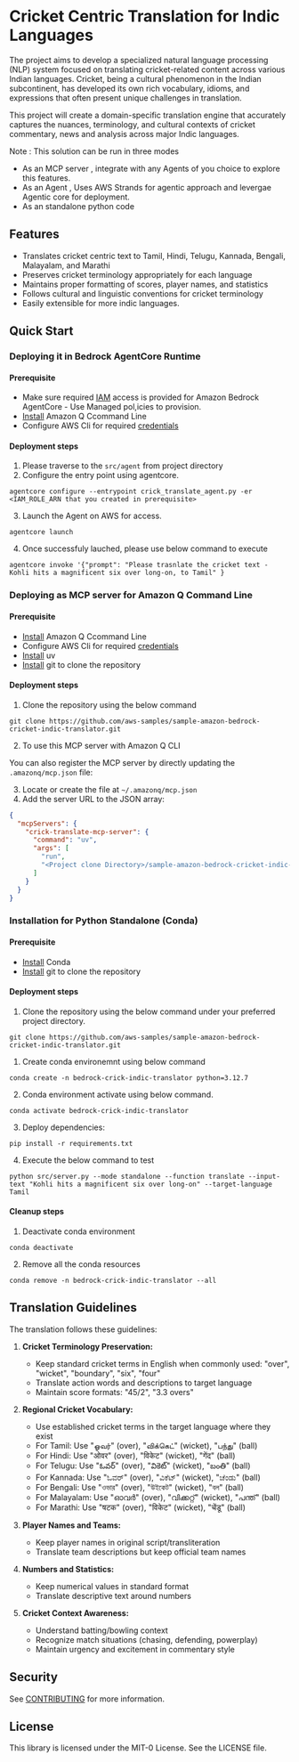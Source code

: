 # Cricket Centric Translation for Indic Languages

The project aims to develop a specialized natural language processing (NLP) system focused on translating cricket-related content across various Indian languages. Cricket, being a cultural phenomenon in the Indian subcontinent, has developed its own rich vocabulary, idioms, and expressions that often present unique challenges in translation.

This project will create a domain-specific translation engine that accurately captures the nuances, terminology, and cultural contexts of cricket commentary, news and analysis across major Indic languages.

Note : This solution can be run in three modes 

- As an MCP server , integrate with any Agents of you choice to explore this features.
- As an Agent , Uses AWS Strands for agentic approach and levergae Agentic core for deployment.
- As an standalone python code 

## Features

- Translates cricket centric text to Tamil, Hindi, Telugu, Kannada, Bengali, Malayalam, and Marathi
- Preserves cricket terminology appropriately for each language
- Maintains proper formatting of scores, player names, and statistics
- Follows cultural and linguistic conventions for cricket terminology
- Easily extensible for more indic languages.

## Quick Start

### Deploying it in Bedrock AgentCore Runtime

#### Prerequisite

- Make sure required [IAM](https://docs.aws.amazon.com/bedrock-agentcore/latest/devguide/runtime-permissions.html) access is provided for Amazon Bedrock AgentCore - Use Managed pol,icies to provision.
- [Install](https://docs.aws.amazon.com/amazonq/latest/qdeveloper-ug/command-line-installing.html) Amazon Q Ccommand Line 
- Configure AWS Cli for required [credentials](https://docs.aws.amazon.com/cli/v1/userguide/cli-configure-files.html)

#### Deployment steps

1. Please traverse to the `src/agent` from project directory
2. Configure the entry point using agentcore.

```
agentcore configure --entrypoint crick_translate_agent.py -er <IAM_ROLE_ARN that you created in prerequisite>
```
3. Launch the Agent on AWS for access.

```
agentcore launch
```

4. Once successfuly lauched, please use below command to execute

```
agentcore invoke '{"prompt": "Please trasnlate the cricket text - Kohli hits a magnificent six over long-on, to Tamil" }
```

### Deploying as MCP server for Amazon Q Command Line

#### Prerequisite

- [Install](https://docs.aws.amazon.com/amazonq/latest/qdeveloper-ug/command-line-installing.html) Amazon Q Ccommand Line 
- Configure AWS Cli for required [credentials](https://docs.aws.amazon.com/cli/v1/userguide/cli-configure-files.html)
- [Install](https://docs.astral.sh/uv/getting-started/installation/) uv
- [Install](https://git-scm.com/book/en/v2/Getting-Started-Installing-Git) git to clone the repository

#### Deployment steps

1. Clone the repository using the below command

```
git clone https://github.com/aws-samples/sample-amazon-bedrock-cricket-indic-translator.git
```

2. To use this MCP server with Amazon Q CLI

You can also register the MCP server by directly updating the `.amazonq/mcp.json` file:

3. Locate or create the file at `~/.amazonq/mcp.json`
4. Add the server URL to the JSON array:

```json
{
  "mcpServers": {
    "crick-translate-mcp-server": {
      "command": "uv",
      "args": [
        "run",
        "<Project clone Directory>/sample-amazon-bedrock-cricket-indic-translator/src/mcp/crick_translate_server.py"
      ]
    }
  }
}

```

### Installation for Python Standalone (Conda)

#### Prerequisite

- [Install](https://docs.conda.io/projects/conda/en/stable/user-guide/install/index.html) Conda 
- [Install](https://git-scm.com/book/en/v2/Getting-Started-Installing-Git) git to clone the repository

#### Deployment steps

1. Clone the repository using the below command under your preferred project directory.

```
git clone https://github.com/aws-samples/sample-amazon-bedrock-cricket-indic-translator.git
```

1. Create conda environemnt using below command

```
conda create -n bedrock-crick-indic-translator python=3.12.7
```
2. Conda environment activate using below command.

```
conda activate bedrock-crick-indic-translator
```

3. Deploy dependencies:

```
pip install -r requirements.txt
```

4. Execute the below command to test

```
python src/server.py --mode standalone --function translate --input-text "Kohli hits a magnificent six over long-on" --target-language Tamil
```

#### Cleanup steps

1. Deactivate conda environment

```
conda deactivate 
```

2. Remove all the conda resources

```
conda remove -n bedrock-crick-indic-translator --all
```

## Translation Guidelines

The translation follows these guidelines:

1. **Cricket Terminology Preservation:**
   - Keep standard cricket terms in English when commonly used: "over", "wicket", "boundary", "six", "four"
   - Translate action words and descriptions to target language
   - Maintain score formats: "45/2", "3.3 overs"

2. **Regional Cricket Vocabulary:**
   - Use established cricket terms in the target language where they exist
   - For Tamil: Use "ஓவர்" (over), "விக்கெட்" (wicket), "பந்து" (ball)
   - For Hindi: Use "ओवर" (over), "विकेट" (wicket), "गेंद" (ball)
   - For Telugu: Use "ఓవర్" (over), "వికెట్" (wicket), "బంతి" (ball)
   - For Kannada: Use "ಓವರ್" (over), "ವಿಕೆಟ್" (wicket), "ಚೆಂಡು" (ball)
   - For Bengali: Use "ওভার" (over), "উইকেট" (wicket), "বল" (ball)
   - For Malayalam: Use "ഓവർ" (over), "വിക്കറ്റ്" (wicket), "പന്ത്" (ball)
   - For Marathi: Use "षटक" (over), "विकेट" (wicket), "चेंडू" (ball)

3. **Player Names and Teams:**
   - Keep player names in original script/transliteration
   - Translate team descriptions but keep official team names

4. **Numbers and Statistics:**
   - Keep numerical values in standard format
   - Translate descriptive text around numbers

5. **Cricket Context Awareness:**
   - Understand batting/bowling context
   - Recognize match situations (chasing, defending, powerplay)
   - Maintain urgency and excitement in commentary style

## Security

See [CONTRIBUTING](CONTRIBUTING.md#security-issue-notifications) for more information.

## License

This library is licensed under the MIT-0 License. See the LICENSE file.


